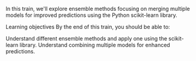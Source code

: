 In this train, we'll explore ensemble methods focusing on merging multiple models for improved predictions using the Python scikit-learn library.

Learning objectives
By the end of this train, you should be able to:

Understand different ensemble methods and apply one using the scikit-learn library.
Understand combining multiple models for enhanced predictions.